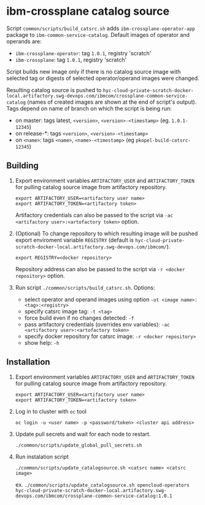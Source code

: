 # ibm-crossplane catalog source

Script `common/scripts/build_catsrc.sh` adds `ibm-crossplane-operator-app` package to `ibm-common-service-catalog`. Default images of operator and operands are:
* `ibm-crossplane-operator`: tag `1.0.1`, registry 'scratch'
* `ibm-crossplane`: tag `1.0.1`, registry 'scratch'

Script builds new image only if there is no catalog source image with selected tag or digests of selected operator/operand images were changed.

Resulting catalog source is pushed to `hyc-cloud-private-scratch-docker-local.artifactory.swg-devops.com/ibmcom/crossplane-common-service-catalog` (names of created images are shown at the end of script's output).
Tags depend on name of branch on which the script is being run:

* on master: tags latest, `<version>`, `<version>-<timestamp>` (eg. `1.0.1-12345`)
* on release-*: tags `<version>`, `<version>-<timestamp>`
* on `<name>`: tags `<name>`, `<name>-<timestamp>` (eg `pkopel-build-catsrc-12345`)

## Building
1. Export environment variables `ARTIFACTORY_USER` and `ARTIFACTORY_TOKEN` for pulling catalog source image from artifactory repository.
    ```
    export ARTIFACTORY_USER=<artifactory user name>
    export ARTIFACTORY_TOKEN=<artifactory token>
    ```
    Artifactory credentials can also be passed to the script via `-ac <artifactory user>:<artofactory token>` option.

2. (Optional) To change repository to which resulting image will be pushed export enviroment variable `REGISTRY` (default is `hyc-cloud-private-scratch-docker-local.artifactory.swg-devops.com/ibmcom/`).
    ```
    export REGISTRY=<docker repository>
    ```
    Repository address can also be passed to the script via `-r <docker repository>` option.

3. Run script `./common/scripts/build_catsrc.sh`. Options:
    * select operator and operand images using option `-ot <image name>:<tag>:<registry>`
    * specify catsrc image tag: `-t <tag>`
    * force build even if no changes detected: `-f `
    * pass artifactory credentials (overrides env variables): `-ac <artifactory user>:<artofactory token>`
    * specify docker repository for catsrc image: `-r <docker repository>`
    * show help: `-h`

## Installation
1. Export environment variables `ARTIFACTORY_USER` and `ARTIFACTORY_TOKEN` for pulling catalog source image from artifactory repository.
    ```
    export ARTIFACTORY_USER=<artifactory user name>
    export ARTIFACTORY_TOKEN=<artifactory token>
    ```

2. Log in to cluster with `oc` tool
    ```
    oc login -u <user name> -p <password/token> <cluster api address>
    ```

3. Update pull secrets and wait for each node to restart.
    ```
    ./common/scripts/update_global_pull_secrets.sh
    ```

3. Run instalation script
    ```
    ./common/scripts/update_catalogsource.sh <catsrc name> <catsrc image>
    ```
    ex. `./common/scripts/update_catalogsource.sh opencloud-operators hyc-cloud-private-scratch-docker-local.artifactory.swg-devops.com/ibmcom/crossplane-common-service-catalog:1.0.1`